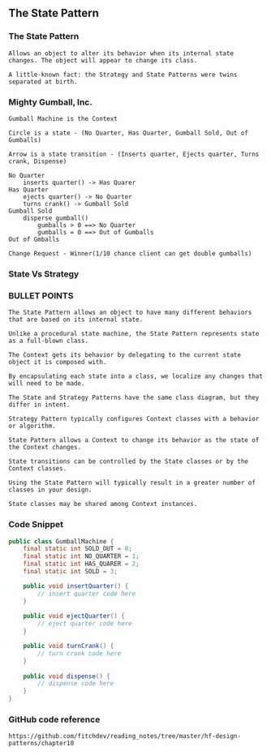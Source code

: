 ## The State Pattern

### The State Pattern
    Allows an object to alter its behavior when its internal state changes. The object will appear to change its class.
    
    A little-known fact: the Strategy and State Patterns were twins separated at birth.
    

### Mighty Gumball, Inc.

    Gumball Machine is the Context

    Circle is a state - (No Quarter, Has Quarter, Gumball Sold, Out of Gumballs)
    
    Arrow is a state transition - (Inserts quarter, Ejects quarter, Turns crank, Dispense)
    
    No Quarter
        inserts quarter() -> Has Quarer
    Has Quarter
        ejects quarter() -> No Quarter
        turns crank() -> Gumball Sold
    Gumball Sold
        disperse gumball()
            gumballs > 0 ==> No Quarter
            gumballs = 0 ==> Out of Gumballs
    Out of Gmballs
    
    Change Request - Winner(1/10 chance client can get double gumballs)


### State Vs Strategy
    

### BULLET POINTS
    The State Pattern allows an object to have many different behaviors that are based on its internal state.
    
    Unlike a procedural state machine, the State Pattern represents state as a full-blown class.
    
    The Context gets its behavior by delegating to the current state object it is composed with.
    
    By encapsulating each state into a class, we localize any changes that will need to be made.
    
    The State and Strategy Patterns have the same class diagram, but they differ in intent.
    
    Strategy Pattern typically configures Context classes with a behavior or algorithm.
    
    State Pattern allows a Context to change its behavior as the state of the Context changes.
    
    State transitions can be controlled by the State classes or by the Context classes.
    
    Using the State Pattern will typically result in a greater number of classes in your design.
    
    State classes may be shared among Context instances.
    

### Code Snippet
```java
public class GumballMachine {
    final static int SOLD_OUT = 0;
    final static int NO_QUARTER = 1;
    final static int HAS_QUARER = 2;
    final static int SOLD = 3;

    public void insertQuarter() {
        // insert quarter code here
    }
    
    public void ejectQuarter() {
        // eject quarter code here
    }

    public void turnCrank() {
        // turn crank code here
    }
    
    public void dispense() {
        // dispense code here
    }
}
```

### GitHub code reference
    https://github.com/fitchdev/reading_notes/tree/master/hf-design-patterns/chapter10
